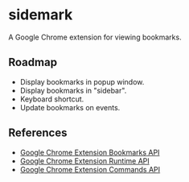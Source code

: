 # sidemark

A Google Chrome extension for viewing bookmarks.

## Roadmap

- Display bookmarks in popup window.
- Display bookmarks in "sidebar".
- Keyboard shortcut.
- Update bookmarks on events.

## References

- [Google Chrome Extension Bookmarks API](https://developer.chrome.com/docs/extensions/reference/bookmarks/)
- [Google Chrome Extension Runtime API](https://developer.chrome.com/docs/extensions/reference/runtime/)
- [Google Chrome Extension Commands API](https://developer.chrome.com/docs/extensions/reference/commands/)
